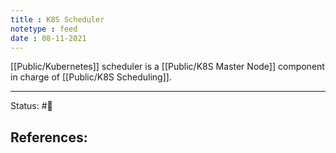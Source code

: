 ```yaml
---
title : K8S Scheduler
notetype : feed
date : 08-11-2021
---
```


[[Public/Kubernetes]] scheduler is a [[Public/K8S Master Node]] component in charge of [[Public/K8S Scheduling]].

-----

Status: #🌱 

References:
- 
